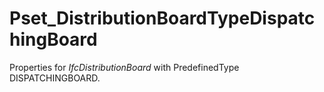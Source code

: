 # Pset_DistributionBoardTypeDispatchingBoard

Properties for _IfcDistributionBoard_ with PredefinedType DISPATCHINGBOARD.
<!-- end of short definition -->

